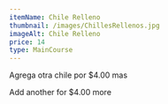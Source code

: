 ```yaml
---
itemName: Chile Relleno
thumbnail: /images/ChillesRellenos.jpg
imageAlt: Chile Relleno
price: 14
type: MainCourse
---
```

Agrega otra chile por $4.00 mas

Add another for $4.00 more